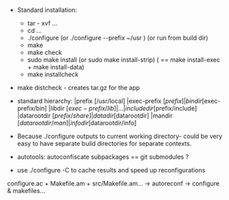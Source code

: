 * Standard installation:
  - tar - xvf ...
  - cd ...
  - ./configure        (or ./configure --prefix ~/usr ) (or run from build dir)
  - make
  - make check
  - sudo make install  (or sudo make install-strip)  ( == make install-exec + make install-data)
  - make installcheck

* make distcheck - creates tar.gz for the app

* standard hierarchy:
  |prefix            [/usr/local]
    |exec-prefix     [$prefix]
      |bindir        [$exec-prefix/bin]
      |libdir        [$exec-prefix/lib]
      |...
    |includedir      [$prefix/include]
    |datarootdir     [$prefix/share]
      |datadir       [$datarootdir]
      |mandir        [$datarootdir/man]
      |infodir       [$datarootdir/info]

* Because ./configure outputs to current working directory- could be very easy
  to have separate build directories for separate contexts.

* autotools: autoconfiscate subpackages == git submodules ?

* use ./configure -C to cache results and speed up reconfigurations




configure.ac + Makefile.am + src/Makefile.am... -> autoreconf -> configure & makefiles...


